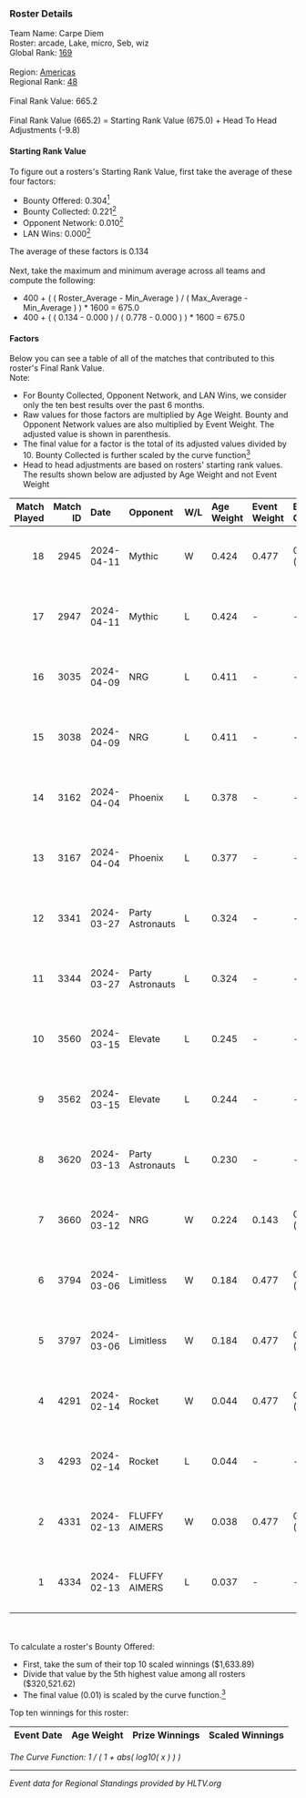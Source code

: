 ### Roster Details<br />
Team Name: Carpe Diem<br />
Roster: arcade, Lake, micro, Seb, wiz<br />
Global Rank: [169](../standings_global.md)<br />
<br />
Region: [Americas]( ../standings_americas.md)<br />
Regional Rank: [48]( ../standings_americas.md)<br />
<br />
Final Rank Value:  665.2<br />
<br />
Final Rank Value (665.2) = Starting Rank Value (675.0) + Head To Head Adjustments (-9.8)<br />

#### Starting Rank Value<br />
To figure out a rosters's Starting Rank Value, first take the average of these four factors:<br />
- Bounty Offered: 0.304[<sup>1</sup>](#table2)
- Bounty Collected: 0.221[<sup>2</sup>](#table1)
- Opponent Network: 0.010[<sup>2</sup>](#table1)
- LAN Wins: 0.000[<sup>2</sup>](#table1)

The average of these factors is 0.134<br />
<br />
Next, take the maximum and minimum average across all teams and compute the following:<br />
- 400 + ( ( Roster_Average - Min_Average ) / ( Max_Average - Min_Average ) ) * 1600 = 675.0
- 400 + ( ( 0.134 - 0.000 ) / ( 0.778 - 0.000 ) ) * 1600 = 675.0


#### Factors<br />
Below you can see a table of all of the matches that contributed to this roster's Final Rank Value.<br />
Note:<br />

- For Bounty Collected, Opponent Network, and LAN Wins, we consider only the ten best results over the past 6 months.
- Raw values for those factors are multiplied by Age Weight. Bounty and Opponent Network values are also multiplied by Event Weight. The adjusted value is shown in parenthesis.
- The final value for a factor is the total of its adjusted values divided by 10. Bounty Collected is further scaled by the curve function[<sup>3</sup>](#curveFunction)
- Head to head adjustments are based on rosters' starting rank values. The results shown below are adjusted by Age Weight and not Event Weight
<span id="table1"></span><br />


| Match Played | Match ID | Date       | Opponent         | W/L | Age Weight | Event Weight | Bounty Collected | Opponent Network | LAN Wins  | H2H Adj. | Roster                        |
| -: | -: | :- | :- | :- | :- | :- | :- | :- | :- | -: | :- |
|           18 |     2945 | 2024-04-11 | Mythic           | W   | 0.424      | 0.477        | 0.010 (0.002)    | 0.285 (0.058)    | 0 (0.000) |     8.82 | arcade, Lake, micro, Seb, wiz |
|           17 |     2947 | 2024-04-11 | Mythic           | L   | 0.424      | -            | -                | -                | -         |    -4.60 | arcade, Lake, micro, Seb, wiz |
|           16 |     3035 | 2024-04-09 | NRG              | L   | 0.411      | -            | -                | -                | -         |    -3.27 | arcade, Lake, micro, Seb, wiz |
|           15 |     3038 | 2024-04-09 | NRG              | L   | 0.411      | -            | -                | -                | -         |    -3.36 | arcade, Lake, micro, Seb, wiz |
|           14 |     3162 | 2024-04-04 | Phoenix          | L   | 0.378      | -            | -                | -                | -         |    -4.83 | arcade, Lake, micro, Seb, wiz |
|           13 |     3167 | 2024-04-04 | Phoenix          | L   | 0.377      | -            | -                | -                | -         |    -4.99 | arcade, Lake, micro, Seb, wiz |
|           12 |     3341 | 2024-03-27 | Party Astronauts | L   | 0.324      | -            | -                | -                | -         |    -2.00 | arcade, Lake, micro, Seb, wiz |
|           11 |     3344 | 2024-03-27 | Party Astronauts | L   | 0.324      | -            | -                | -                | -         |    -2.03 | arcade, Lake, micro, Seb, wiz |
|           10 |     3560 | 2024-03-15 | Elevate          | L   | 0.245      | -            | -                | -                | -         |    -1.14 | arcade, Lake, micro, Seb, wiz |
|            9 |     3562 | 2024-03-15 | Elevate          | L   | 0.244      | -            | -                | -                | -         |    -1.15 | arcade, Lake, micro, Seb, wiz |
|            8 |     3620 | 2024-03-13 | Party Astronauts | L   | 0.230      | -            | -                | -                | -         |    -1.47 | arcade, Lake, micro, Seb, wiz |
|            7 |     3660 | 2024-03-12 | NRG              | W   | 0.224      | 0.143        | 0.020 (0.001)    | 0.502 (0.016)    | 0 (0.000) |     5.09 | arcade, Lake, micro, Seb, wiz |
|            6 |     3794 | 2024-03-06 | Limitless        | W   | 0.184      | 0.477        | 0.001 (0.000)    | 0.159 (0.014)    | 0 (0.000) |     2.72 | arcade, Lake, micro, Seb, wiz |
|            5 |     3797 | 2024-03-06 | Limitless        | W   | 0.184      | 0.477        | 0.001 (0.000)    | 0.159 (0.014)    | 0 (0.000) |     2.76 | arcade, Lake, micro, Seb, wiz |
|            4 |     4291 | 2024-02-14 | Rocket           | W   | 0.044      | 0.477        | 0.000 (0.000)    | 0.006 (0.000)    | 0 (0.000) |     0.36 | arcade, Lake, micro, Seb, wiz |
|            3 |     4293 | 2024-02-14 | Rocket           | L   | 0.044      | -            | -                | -                | -         |    -1.03 | arcade, Lake, micro, Seb, wiz |
|            2 |     4331 | 2024-02-13 | FLUFFY AIMERS    | W   | 0.038      | 0.477        | 0.010 (0.000)    | 0.095 (0.002)    | 0 (0.000) |     0.73 | arcade, Lake, micro, Seb, wiz |
|            1 |     4334 | 2024-02-13 | FLUFFY AIMERS    | L   | 0.037      | -            | -                | -                | -         |    -0.46 | arcade, Lake, micro, Seb, wiz |

<br />
<span id="table2"></span><br />
To calculate a roster's Bounty Offered:<br />

- First, take the sum of their top 10 scaled winnings ($1,633.89)
- Divide that value by the 5th highest value among all rosters ($320,521.62)
- The final value (0.01) is scaled by the curve function.[<sup>3</sup>](#curveFunction)

Top ten winnings for this roster:<br />

| Event Date | Age Weight | Prize Winnings | Scaled Winnings |
| :- | -: | :- | :- |


<span id="curveFunction"></span>_The Curve Function: 1 / ( 1 + abs( log10( x ) ) )_<br />

---
_Event data for Regional Standings provided by HLTV.org_<br />
